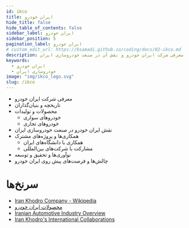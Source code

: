 ```yaml
---
id: ikco
title: ایران خودرو
hide_title: false
hide_table_of_contents: false
sidebar_label: ایران خودرو
sidebar_position: 5
pagination_label: ایران خودرو
# custom_edit_url: https://bsamadi.github.io/coding/docs/02-ikco.md
description: معرفی شرکت ایران خودرو و نقش آن در صنعت خودروسازی ایران
keywords:
  - ایران خودرو
  - خودروسازی ایران
image: "img/ikco_logo.svg"
slug: /ikco
---
```


- معرفی شرکت ایران خودرو
- تاریخچه و بنیان‌گذاران
- محصولات و تولیدات
  - خودروهای سواری
  - خودروهای تجاری
- نقش ایران خودرو در صنعت خودروسازی ایران
- همکاری‌ها و پروژه‌های مشترک
  - همکاری با دانشگاه‌های ایران
  - مشارکت با شرکت‌های بین‌المللی
- نوآوری‌ها و تحقیق و توسعه
- چالش‌ها و فرصت‌های پیش روی ایران خودرو

# سرنخ‌ها

<div dir="auto">

- [Iran Khodro Company - Wikipedia](https://en.wikipedia.org/wiki/Iran_Khodro)
- [محصولات ایران خودرو](https://www.ikco.ir/Products.aspx)
- [Iranian Automotive Industry Overview](https://www.irna.ir/news/84284102/)
- [Iran Khodro's International Collaborations](https://www.tehrantimes.com/news/461841/)

</div>

